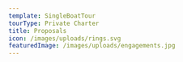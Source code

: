 ```yaml
---
template: SingleBoatTour
tourType: Private Charter
title: Proposals
icon: /images/uploads/rings.svg
featuredImage: /images/uploads/engagements.jpg
---
```


